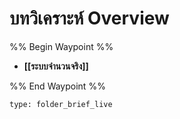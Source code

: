 # บทวิเคราะห์ Overview

%% Begin Waypoint %%
- **[[ระบบจำนวนจริง]]**

%% End Waypoint %%

 
```ccard
type: folder_brief_live
```
 
